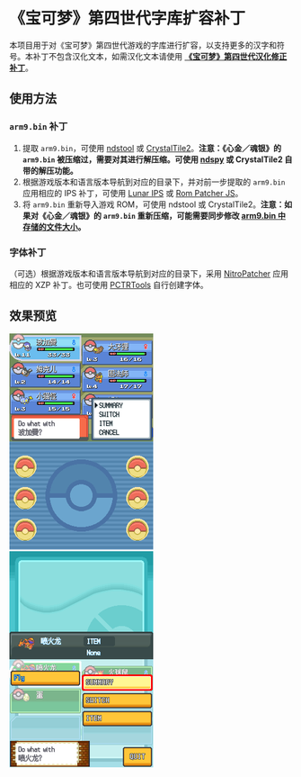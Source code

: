 # 《宝可梦》第四世代字库扩容补丁

本项目用于对《宝可梦》第四世代游戏的字库进行扩容，以支持更多的汉字和符号。本补丁不包含汉化文本，如需汉化文本请使用 **[《宝可梦》第四世代汉化修正补丁](https://github.com/Xzonn/PokemonChineseTranslationRevise)**。

## 使用方法
### `arm9.bin` 补丁

1. 提取 `arm9.bin`，可使用 [ndstool](https://github.com/devkitPro/ndstool) 或 [CrystalTile2](https://www.romhacking.net/utilities/818/)。**注意：《心金／魂银》的 `arm9.bin` 被压缩过，需要对其进行解压缩。可使用 [ndspy](https://github.com/RoadrunnerWMC/ndspy) 或 CrystalTile2 自带的解压功能。**
2. 根据游戏版本和语言版本导航到对应的目录下，并对前一步提取的 `arm9.bin` 应用相应的 IPS 补丁，可使用 [Lunar IPS](https://www.romhacking.net/utilities/240/) 或 [Rom Patcher JS](https://www.marcrobledo.com/RomPatcher.js/)。
3. 将 `arm9.bin` 重新导入游戏 ROM，可使用 ndstool 或 CrystalTile2。**注意：如果对《心金／魂银》的 `arm9.bin` 重新压缩，可能需要同步修改 [arm9.bin 中存储的文件大小](https://github.com/Xzonn/PokemonChineseTranslationRevise/issues/16)。**

### 字体补丁

（可选）根据游戏版本和语言版本导航到对应的目录下，采用 [NitroPatcher](https://github.com/Xzonn/NitroPatcher) 应用相应的 XZP 补丁。也可使用 [PCTRTools](https://github.com/Xzonn/PCTRTools) 自行创建字体。

## 效果预览

![游戏截图](assets/images/screenshot-D.png) ![游戏截图](assets/images/screenshot-HG.png)
